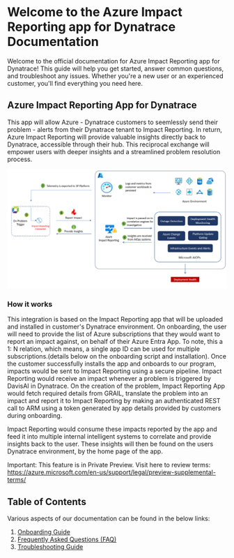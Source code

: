 # Welcome to the Azure Impact Reporting app for Dynatrace Documentation

Welcome to the official documentation for Azure Impact Reporting app for Dynatrace! This guide will help you get started, answer common questions, and troubleshoot any issues. Whether you're a new user or an experienced customer, you'll find everything you need here.

## Azure Impact Reporting App for Dynatrace
This app will allow Azure - Dynatrace customers to seemlessly send their problem - alerts from their Dynatrace tenant to Impact Reporting. In return, Azure Impact Reporting will provide valuable insights directly back to Dynatrace, accessible through their hub. This reciprocal exchange will empower users with deeper insights and a streamlined problem resolution process. 


![image](images/DTConnector.png)

### How it works

This integration is based on the Impact Reporting app that will be uploaded and installed in customer's Dynatrace environment. On onboarding, the user will need to provide the list of Azure subscriptions that they would want to report an impact against, on behalf of their Azure Entra App. To note, this a 1: N relation, which means, a single app ID can be used for multiple subscriptions.(details below on the onboarding script and installation). Once the customer successfully installs the app and onboards to our program, impacts would be sent to Impact Reporting using a secure pipeline. Impact Reporting would receive an impact whenever a problem is triggered by DavisAI in Dynatrace. On the creation of the problem, Impact Reporting App would fetch required details from GRAIL, translate the problem into an impact and report it to Impact Reporting by making an authenticated REST call to ARM using a token generated by app details provided by customers during onboarding.

Impact Reporting would consume these impacts reported by the app and feed it into multiple internal intelligent systems to correlate and provide insights back to the user. These insights will then be found on the users Dynatrace environment, by the home page of the app. 

Important: This feature is in Private Preview. Visit here to review terms: https://azure.microsoft.com/en-us/support/legal/preview-supplemental-terms/

## Table of Contents

Various aspects of our documentation can be found in the below links:

1. [Onboarding Guide](./onboarding.md)
2. [Frequently Asked Questions (FAQ)](./faq.md)
3. [Troubleshooting Guide](./troubleshooting.md)

   
